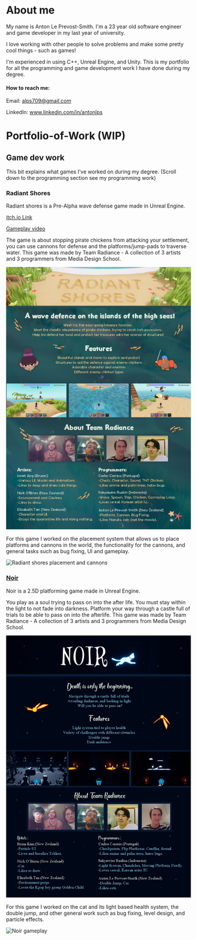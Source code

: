 

# About me
My name is Anton Le Prevost-Smith.
I'm a 23 year old software engineer and game developer in my last year of university.

I love working with other people to solve problems and make some pretty cool things - such as games!

I'm experienced in using C++, Unreal Engine, and Unity.
This is my portfolio for all the programming and game development work I have done during my degree.

#### How to reach me:
Email: alps709@gmail.com

LinkedIn: www.linkedin.com/in/antonlps

# Portfolio-of-Work (WIP)

## Game dev work
This bit explains what games I've worked on during my degree. 
(Scroll down to the programming section see my programming work)

### Radiant Shores
Radiant shores is a Pre-Alpha wave defense game made in Unreal Engine.

[itch.io Link](https://ourlittlestudio.itch.io/radiant-shores)

[Gameplay video](https://www.youtube.com/watch?v=6JjRdtMopVE&feature=emb_logo)

The game is about stopping pirate chickens from attacking your settlement, you can use cannons for defense and the platforms/jump-pads to traverse water.
This game was made by Team Radiance - A collection of 3 artists and 3 programmers from Media Design School.

![One Page Press Document of Radiant Shores](https://github.com/Alps709/Alps709/blob/master/Media/OnePagePressDocument_TeamRadiance.png)

For this game I worked on the placement system that allows us to place platforms and cannons in the world, the functionality for the cannons, and general tasks such as bug fixing, UI and gameplay.

![Radiant shores placement and cannons](https://github.com/Alps709/Alps709/blob/master/Media/Radiant%20shores.gif)



### [Noir](https://ourlittlestudio.itch.io/noir)
Noir is a 2.5D platforming game made in Unreal Engine.  

You play as a soul trying to pass on into the after life. You must stay within the light to not fade into darkness. Platform your way through a castle full of trials to be able to pass on into the afterlife.
This game was made by Team Radiance - A collection of 3 artists and 3 programmers from Media Design School.

![One Page Press Document of Noir](https://github.com/Alps709/Alps709/blob/master/Media/OnePagePressDocument2_TeamRadiance.png)

For this game I worked on the cat and its light based health system, the double jump, and other general work such as bug fixing, level design, and particle effects.

![Noir gameplay](https://github.com/Alps709/Alps709/blob/master/Media/Noir.gif)
